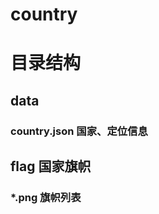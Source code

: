 # country
# 目录结构
## data
### country.json    国家、定位信息
## flag             国家旗帜
### *.png           旗帜列表


